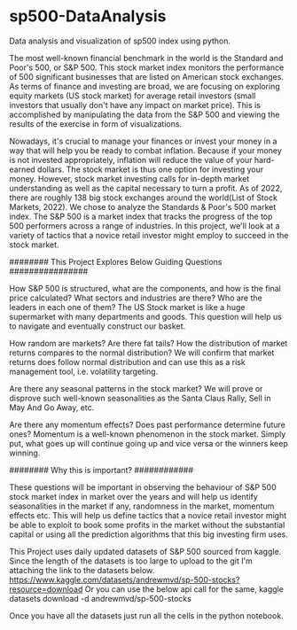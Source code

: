 # sp500-DataAnalysis
Data analysis and visualization of sp500 index using python.

The most well-known financial benchmark in the world is the Standard and Poor's 500, or S&P 500. This stock market index monitors the performance of 500 significant businesses that are listed on American stock exchanges. As terms of finance and investing are broad, we are focusing on exploring equity markets (US stock market) for average retail investors (small investors that usually don't have any impact on market price). This is accomplished by manipulating the data from the S&P 500 and viewing the results of the exercise in form of visualizations.

Nowadays, it's crucial to manage your finances or invest your money in a way that will help you be ready to combat inflation. Because if your money is not invested appropriately, inflation will reduce the value of your hard-earned dollars. The stock market is thus one option for investing your money. However, stock market investing calls for in-depth market understanding as well as the capital necessary to turn a profit. As of 2022, there are roughly 138 big stock exchanges around the world(List of Stock Markets, 2022). We chose to analyze the Standards & Poor's 500 market index. The S&P 500 is a market index that tracks the progress of the top 500 performers across a range of industries. In this project, we'll look at a variety of tactics that a novice retail investor might employ to succeed in the stock market.


######## This Project Explores Below Guiding Questions ################

How S&P 500 is structured, what are the components, and how is the final price calculated? What sectors and industries are there? Who are the leaders in each one of them?
The US Stock market is like a huge supermarket with many departments and goods. This question will help us to navigate and eventually construct our basket.

How random are markets? Are there fat tails? How the distribution of market returns compares to the normal distribution?
We will confirm that market returns does follow normal distribution and can use this as a risk management tool, i.e. volatility targeting.

Are there any seasonal patterns in the stock market?
We will prove or disprove such well-known seasonalities as the Santa Claus Rally, Sell in May And Go Away, etc.

Are there any momentum effects? Does past performance determine future ones?
Momentum is a well-known phenomenon in the stock market. Simply put, what goes up will continue going up and vice versa or the winners keep winning.

######## Why this is important? ############

These questions will be important in observing the behaviour of S&P 500 stock market index in market over the years and will help us identify seasonalities in the market if any, randomness in the market, momentum effects etc.
This will help us define tactics that a novice retail investor might be able to exploit to book some profits in the market without the substantial capital or using all the prediction algorithms that this big investing firm uses.


This Project uses daily updated datasets of S&P 500 sourced from kaggle. Since the length of the datasets is too large to upload to the git I'm attaching the link to the datasets below. 
https://www.kaggle.com/datasets/andrewmvd/sp-500-stocks?resource=download
Or you can use the below api call for the same,
kaggle datasets download -d andrewmvd/sp-500-stocks

Once you have all the datasets just run all the cells in the python notebook.
